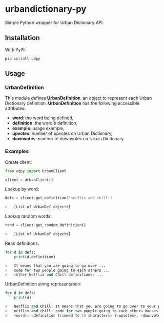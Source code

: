 # urbandictionary-py
Simple Python wrapper for Urban Dictionary API.

## Installation

With PyPI:
```
pip install udpy
```

## Usage

### UrbanDefinition

This module defines **UrbanDefinition**, an object to represent each Urban Dictionary definition.
**UrbanDefinition** has the following accessible attributes:
* **word**: the word being defined,
* **definition**: the word's definition,
* **example**: usage example,
* **upvotes**: number of upvotes on Urban Dictionary,
* **downvotes**: number of downvotes on Urban Dictionary

### Examples

Create client:
```python
from udpy import UrbanClient

client = UrbanClient()
```

Lookup by word:
```python
defs = client.get_definition('netflix and chill')

>	[List of UrbanDef objects]
```

Lookup random words:
```python
rand = client.get_random_definition()

>	[List of UrbanDef objects]
```

Read definitions:
```python
for d in defs:
	print(d.definition)

>	It means that you are going to go over ...
>	code for two people going to each others ...
> 	<other Netflix and Chill definitions> ...
```

UrbanDefinition string representation:
```python
for d in defs:
	print(d)

>	Netflix and Chill: It means that you are going to go over to your par... (21776, 7750)
>	netflix and chill: code for two people going to each others houses an... (8056, 2622)
>	<word>: <definition trimmed to 50 characters> (<upvotes>, <downvotes>)
```

